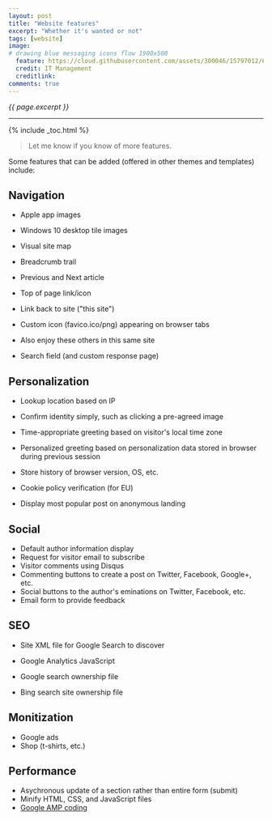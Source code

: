 ```yaml
---
layout: post
title: "Website features"
excerpt: "Whether it's wanted or not"
tags: [website]
image:
# drawing blue messaging icons flow 1900x500
  feature: https://cloud.githubusercontent.com/assets/300046/15797012/6c3aa21a-29c7-11e6-8fbd-ef15a86df580.jpg
  credit: IT Management
  creditlink: 
comments: true
---
```

<i>{{ page.excerpt }}</i>
<hr />

{% include _toc.html %}

> Let me know if you know of more features.

Some features that can be added (offered in other themes and templates) include:

## Navigation

* Apple app images
* Windows 10 desktop tile images

* Visual site map
* Breadcrumb trail

* Previous and Next article
* Top of page link/icon
* Link back to site ("this site")

* Custom icon (favico.ico/png) appearing on browser tabs
* Also enjoy these others in this same site

* Search field (and custom response page)

## Personalization

* Lookup location based on IP
* Confirm identity simply, such as clicking a pre-agreed image
* Time-appropriate greeting based on visitor's local time zone
* Personalized greeting based on personalization data stored in browser during previous session
* Store history of browser version, OS, etc.

* Cookie policy verification (for EU)
* Display most popular post on anonymous landing

## Social

* Default author information display
* Request for visitor email to subscribe
* Visitor comments using Disqus
* Commenting buttons to create a post on Twitter, Facebook, Google+, etc.
* Social buttons to the author's eminations on Twitter, Facebook, etc.
* Email form to provide feedback

## SEO

* Site XML file for Google Search to discover
* Google Analytics JavaScript

* Google search ownership file
* Bing search site ownership file

## Monitization

* Google ads
* Shop (t-shirts, etc.)

## Performance

* Asychronous update of a section rather than entire form (submit)
* Minify HTML, CSS, and JavaScript files
* [Google AMP coding](/accelerated-mobile-pages/)
